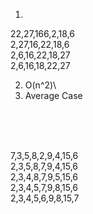 1)
22,27,166,2,18,6\
2,27,16,22,18,6\
2,6,16,22,18,27\
2,6,16,18,22,27

2) O(n^2)\
4) Average Case

<br>
<br>
<br>



7,3,5,8,2,9,4,15,6\
2,3,5,8,7,9,4,15,6\
2,3,4,8,7,9,5,15,6\
2,3,4,5,7,9,8,15,6\
2,3,4,5,6,9,8,15,7